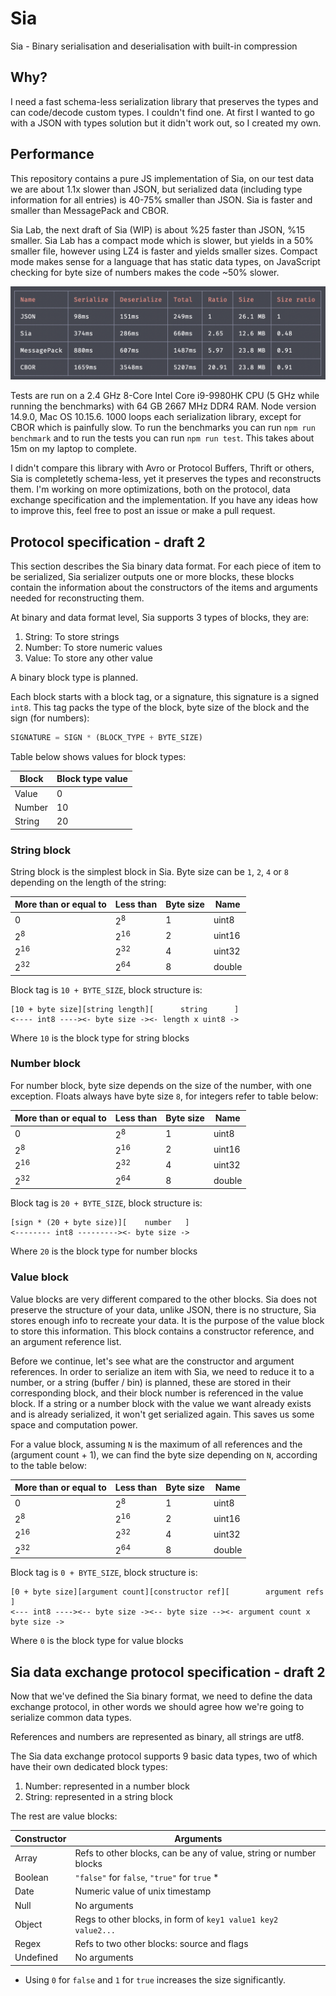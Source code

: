 # Sia

Sia - Binary serialisation and deserialisation with built-in compression

## Why?

I need a fast schema-less serialization library that preserves the types and can code/decode custom types.
I couldn't find one. At first I wanted to go with a JSON with types solution but it didn't work out, so
I created my own.

## Performance

This repository contains a pure JS implementation of Sia, on our test data we are about 1.1x slower than JSON,
but serialized data (including type information for all entries) is 40-75% smaller than JSON. Sia is faster
and smaller than MessagePack and CBOR.

Sia Lab, the next draft of Sia (WIP) is about %25 faster than JSON, %15 smaller. Sia Lab has a compact mode which
is slower, but yields in a 50% smaller file, however using LZ4 is faster and yields smaller sizes. Compact mode
makes sense for a language that has static data types, on JavaScript checking for byte size of numbers makes the
code ~50% slower.

![Sia](./fast.png)

Tests are run on a 2.4 GHz 8-Core Intel Core i9-9980HK CPU (5 GHz while running the benchmarks)
with 64 GB 2667 MHz DDR4 RAM. Node version 14.9.0, Mac OS 10.15.6. 1000 loops each serialization library,
except for CBOR which is painfully slow. To run the benchmarks you can run
`npm run benchmark` and to run the tests you can run `npm run test`. This takes about 15m on my laptop to complete.

I didn't compare this library with Avro or Protocol Buffers, Thrift or others, Sia is completetly schema-less,
yet it preserves the types and reconstructs them. I'm working on more optimizations, both on the protocol, data exchange specification and the implementation. If you have any ideas how to improve this, feel free to post an issue or
make a pull request.

## Protocol specification - draft 2

This section describes the Sia binary data format. For each piece of item to be serialized,
Sia serializer outputs one or more blocks, these blocks contain the information
about the constructors of the items and arguments needed for reconstructing them.

At binary and data format level, Sia supports 3 types of blocks, they are:

1. String: To store strings
2. Number: To store numeric values
3. Value: To store any other value

A binary block type is planned.

Each block starts with a block tag, or a signature, this signature is a signed `int8`.
This tag packs the type of the block, byte size of the block and the sign (for numbers):

```JavaScript
SIGNATURE = SIGN * (BLOCK_TYPE + BYTE_SIZE)
```

Table below shows values for block types:

| Block  | Block type value |
| ------ | ---------------- |
| Value  | 0                |
| Number | 10               |
| String | 20               |

### String block

String block is the simplest block in Sia. Byte size can be `1`, `2`, `4` or `8` depending
on the length of the string:

| More than or equal to | Less than      | Byte size | Name    |
| --------------------- | -------------- | --------- | ------- |
| 0                     | 2<sup>8</sup>  | 1         | uint8   |
| 2<sup>8</sup>         | 2<sup>16</sup> | 2         | uint16  |
| 2<sup>16</sup>        | 2<sup>32</sup> | 4         | uint32  |
| 2<sup>32</sup>        | 2<sup>64</sup> | 8         | double  |

Block tag is `10 + BYTE_SIZE`, block structure is:

```
[10 + byte size][string length][      string      ]
<---- int8 ----><- byte size -><- length x uint8 ->
```

Where `10` is the block type for string blocks

### Number block

For number block, byte size depends on the size of the number, with one exception.
Floats always have byte size `8`, for integers refer to table below:

| More than or equal to | Less than      | Byte size | Name    |
| --------------------- | -------------- | --------- | ------- |
| 0                     | 2<sup>8</sup>  | 1         | uint8   |
| 2<sup>8</sup>         | 2<sup>16</sup> | 2         | uint16  |
| 2<sup>16</sup>        | 2<sup>32</sup> | 4         | uint32  |
| 2<sup>32</sup>        | 2<sup>64</sup> | 8         | double  |

Block tag is `20 + BYTE_SIZE`, block structure is:

```
[sign * (20 + byte size)][    number   ]
<-------- int8 ---------><- byte size ->
```

Where `20` is the block type for number blocks

### Value block

Value blocks are very different compared to the other blocks. Sia does not preserve
the structure of your data, unlike JSON, there is no structure, Sia stores enough info
to recreate your data. It is the purpose of the value block to store this information.
This block contains a constructor reference, and an argument reference list.

Before we continue, let's see what are the constructor and argument references. In order
to serialize an item with Sia, we need to reduce it to a number, or a string
(buffer / bin) is planned, these are stored in their corresponding block, and their block
number is referenced in the value block. If a string or a number block with the value we
want already exists and is already serialized, it won't get serialized again. This saves
us some space and computation power.

For a value block, assuming `N` is the maximum of all references and the (argument count + 1),
we can find the byte size depending on `N`, according to the table below:

| More than or equal to | Less than      | Byte size | Name    |
| --------------------- | -------------- | --------- | ------- |
| 0                     | 2<sup>8</sup>  | 1         | uint8   |
| 2<sup>8</sup>         | 2<sup>16</sup> | 2         | uint16  |
| 2<sup>16</sup>        | 2<sup>32</sup> | 4         | uint32  |
| 2<sup>32</sup>        | 2<sup>64</sup> | 8         | double  |

Block tag is `0 + BYTE_SIZE`, block structure is:

```
[0 + byte size][argument count][constructor ref][        argument refs         ]
<--- int8 ----><-- byte size -><-- byte size --><- argument count x byte size ->
```

Where `0` is the block type for value blocks

## Sia data exchange protocol specification - draft 2

Now that we've defined the Sia binary format, we need to define the data exchange protocol,
in other words we should agree how we're going to serialize common data types.

References and numbers are represented as binary, all strings are utf8.

The Sia data exchange protocol supports 9 basic data types, two of which have their own dedicated block types:

1. Number: represented in a number block
2. String: represented in a string block

The rest are value blocks:

| Constructor | Arguments                                                          |
| ----------- | ------------------------------------------------------------------ |
| Array       | Refs to other blocks, can be any of value, string or number blocks |
| Boolean     | `"false"` for `false`, `"true"` for `true` *                       |
| Date        | Numeric value of unix timestamp                                    |
| Null        | No arguments                                                       |
| Object      | Regs to other blocks, in form of `key1 value1 key2 value2...`      |
| Regex       | Refs to two other blocks: source and flags                         |
| Undefined   | No arguments                                                       |

* Using `0` for `false` and `1` for `true` increases the size significantly.
